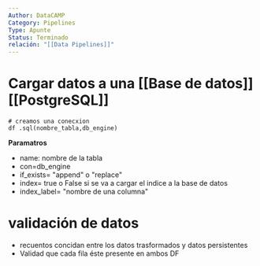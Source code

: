 ```yaml
---
Author: DataCAMP
Category: Pipelines
Type: Apunte
Status: Terminado
relación: "[[Data Pipelines]]"
---
```

# Cargar datos a una [[Base de datos]] [[PostgreSQL]]


```
# creamos una conecxion 
df .sql(nombre_tabla,db_engine)
```

**Paramatros**
- name: nombre de la tabla
- con=db_engine
- if_exists= "append" o "replace"
- index= true o False si se va a cargar el indice a la base de datos
- index_label= "nombre de una columna"
# validación de datos
- recuentos concidan entre los datos trasformados y datos persistentes 
- Validad que cada fila éste presente en ambos DF